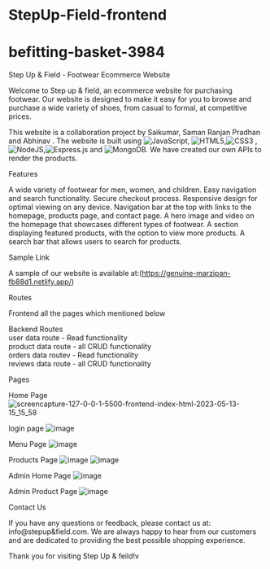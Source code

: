# StepUp-Field-frontend

# befitting-basket-3984

Step Up & Field - Footwear Ecommerce Website

Welcome to Step up & field, an ecommerce website for purchasing footwear. Our website is designed to make it easy for you to browse and purchase a wide variety of shoes, from casual to formal, at competitive prices.

This website is a collaboration project by Saikumar, Saman Ranjan Pradhan and Abhinav . The website is built using ![JavaScript](https://img.shields.io/badge/javascript-%23323330.svg?style=for-the-badge&logo=javascript&logoColor=%23F7DF1E), ![HTML5](https://img.shields.io/badge/html5-%23E34F26.svg?style=for-the-badge&logo=html5&logoColor=white),![CSS3](https://img.shields.io/badge/css3-%231572B6.svg?style=for-the-badge&logo=css3&logoColor=white) ,![NodeJS](https://img.shields.io/badge/node.js-6DA55F?style=for-the-badge&logo=node.js&logoColor=white),![Express.js](https://img.shields.io/badge/express.js-%23404d59.svg?style=for-the-badge&logo=express&logoColor=%2361DAFB) and ![MongoDB](https://img.shields.io/badge/MongoDB-%234ea94b.svg?style=for-the-badge&logo=mongodb&logoColor=white). We have created our own APIs to render the products.

Features

A wide variety of footwear for men, women, and children. Easy navigation and search functionality. Secure checkout process. Responsive design for optimal viewing on any device. Navigation bar at the top with links to the homepage, products page, and contact page. A hero image and video on the homepage that showcases different types of footwear. A section displaying featured products, with the option to view more products. A search bar that allows users to search for products.

Sample Link

A sample of our website is available at:(https://genuine-marzipan-fb88d1.netlify.app/)

Routes

Frontend
all the pages which mentioned below

Backend Routes
<br>
user data route - Read functionality
<br>
product data route - all CRUD functionality
<br>
orders data routev - Read functionality
<br>
reviews data route - all CRUD functionality
<br>

Pages

Home Page
![screencapture-127-0-0-1-5500-frontend-index-html-2023-05-13-15_15_58](https://github.com/saikumar2564/befitting-basket-3984/assets/77447439/8f088989-773a-4c14-9613-8048abea4c60)

login page
![image](https://github.com/saikumar2564/befitting-basket-3984/assets/77447439/c84ff277-b424-4c45-86ea-b97dac7cfa9e)

Menu Page
![image](https://github.com/saikumar2564/befitting-basket-3984/assets/112858857/a9a0cddd-d6bc-44f4-a72a-e41b8b11d1a3)

Products Page
![image](https://github.com/saikumar2564/befitting-basket-3984/assets/112858857/e4ad9a48-0f18-4678-b9a7-8cf0fbc89efe)
![image](https://github.com/saikumar2564/befitting-basket-3984/assets/112858857/210e29b8-5c3b-49a8-9a72-351584dbf7d8)

Admin Home Page
![image](https://github.com/saikumar2564/befitting-basket-3984/assets/77447439/51dc66ea-6d75-43c4-b779-fdde047afba5)

Admin Product Page
![image](https://github.com/saikumar2564/befitting-basket-3984/assets/77447439/8412ab54-0278-4374-804a-e217ab86faf9)

Contact Us

If you have any questions or feedback, please contact us at: info@stepup&field.com. We are always happy to hear from our customers and are dedicated to providing the best possible shopping experience.

Thank you for visiting Step Up & feild!v
